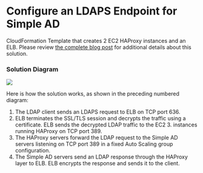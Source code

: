 # Configure an LDAPS Endpoint for Simple AD
CloudFormation Template that creates 2 EC2 HAProxy instances and an ELB. Please review [the complete blog post](https://aws.amazon.com/blogs/security/how-to-configure-an-ldaps-endpoint-for-simple-ad/) for additional details about this solution.

### Solution Diagram
![](https://d2908q01vomqb2.cloudfront.net/22d200f8670dbdb3e253a90eee5098477c95c23d/2017/08/28/Screen-Shot-2017-07-25-at-10.30.54-AM.png)

Here is how the solution works, as shown in the preceding numbered diagram:
1. The LDAP client sends an LDAPS request to ELB on TCP port 636.
2. ELB terminates the SSL/TLS session and decrypts the traffic using a certificate. ELB sends the decrypted LDAP traffic to the EC2 3. instances running HAProxy on TCP port 389.
3. The HAProxy servers forward the LDAP request to the Simple AD servers listening on TCP port 389 in a fixed Auto Scaling group configuration.
4. The Simple AD servers send an LDAP response through the HAProxy layer to ELB. ELB encrypts the response and sends it to the client.
